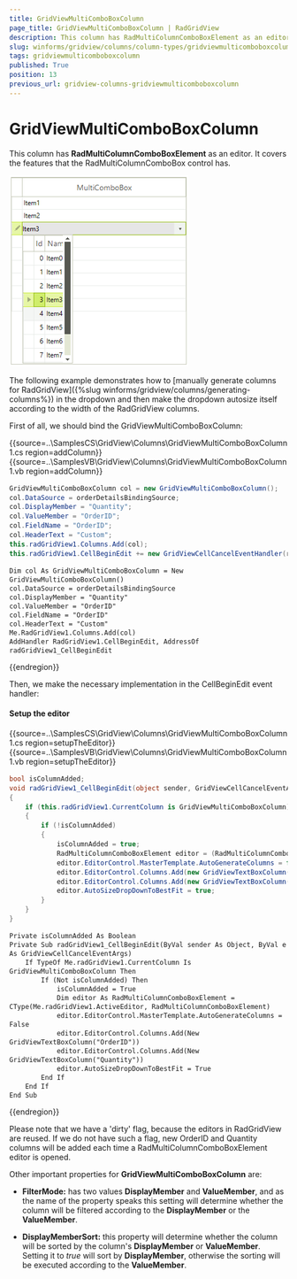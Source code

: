 ```yaml
---
title: GridViewMultiComboBoxColumn
page_title: GridViewMultiComboBoxColumn | RadGridView
description: This column has RadMultiColumnComboBoxElement as an editor. It covers the features that the RadMultiColumnComboBox control has.
slug: winforms/gridview/columns/column-types/gridviewmulticomboboxcolumn
tags: gridviewmulticomboboxcolumn
published: True
position: 13
previous_url: gridview-columns-gridviewmulticomboboxcolumn
---
```


# GridViewMultiComboBoxColumn

This column has __RadMultiColumnComboBoxElement__ as an editor. It covers the features that the RadMultiColumnComboBox control has.

![gridview-columns-gridviewmulticomboboxcolumn 001](images/gridview-columns-gridviewmulticomboboxcolumn001.png)

The following example demonstrates how to [manually generate columns for RadGridView]({%slug winforms/gridview/columns/generating-columns%}) in the dropdown and then make the dropdown autosize itself according to the width of the RadGridView columns.

First of all, we should bind the GridViewMultiComboBoxColumn:

{{source=..\SamplesCS\GridView\Columns\GridViewMultiComboBoxColumn1.cs region=addColumn}} 
{{source=..\SamplesVB\GridView\Columns\GridViewMultiComboBoxColumn1.vb region=addColumn}} 

````C#
GridViewMultiComboBoxColumn col = new GridViewMultiComboBoxColumn();
col.DataSource = orderDetailsBindingSource;
col.DisplayMember = "Quantity";
col.ValueMember = "OrderID";
col.FieldName = "OrderID";
col.HeaderText = "Custom";
this.radGridView1.Columns.Add(col);
this.radGridView1.CellBeginEdit += new GridViewCellCancelEventHandler(radGridView1_CellBeginEdit);

````
````VB.NET
Dim col As GridViewMultiComboBoxColumn = New GridViewMultiComboBoxColumn()
col.DataSource = orderDetailsBindingSource
col.DisplayMember = "Quantity"
col.ValueMember = "OrderID"
col.FieldName = "OrderID"
col.HeaderText = "Custom"
Me.RadGridView1.Columns.Add(col)
AddHandler RadGridView1.CellBeginEdit, AddressOf radGridView1_CellBeginEdit

````

{{endregion}}

Then, we make the necessary implementation in the CellBeginEdit event handler:

#### Setup the editor

{{source=..\SamplesCS\GridView\Columns\GridViewMultiComboBoxColumn1.cs region=setupTheEditor}} 
{{source=..\SamplesVB\GridView\Columns\GridViewMultiComboBoxColumn1.vb region=setupTheEditor}} 

````C#
bool isColumnAdded;
void radGridView1_CellBeginEdit(object sender, GridViewCellCancelEventArgs e)
{
    if (this.radGridView1.CurrentColumn is GridViewMultiComboBoxColumn)
    {
        if (!isColumnAdded)
        {
            isColumnAdded = true;
            RadMultiColumnComboBoxElement editor = (RadMultiColumnComboBoxElement)this.radGridView1.ActiveEditor;
            editor.EditorControl.MasterTemplate.AutoGenerateColumns = false;
            editor.EditorControl.Columns.Add(new GridViewTextBoxColumn("OrderID"));
            editor.EditorControl.Columns.Add(new GridViewTextBoxColumn("Quantity"));
            editor.AutoSizeDropDownToBestFit = true;
        }
    }
}

````
````VB.NET
Private isColumnAdded As Boolean
Private Sub radGridView1_CellBeginEdit(ByVal sender As Object, ByVal e As GridViewCellCancelEventArgs)
    If TypeOf Me.radGridView1.CurrentColumn Is GridViewMultiComboBoxColumn Then
        If (Not isColumnAdded) Then
            isColumnAdded = True
            Dim editor As RadMultiColumnComboBoxElement = CType(Me.radGridView1.ActiveEditor, RadMultiColumnComboBoxElement)
            editor.EditorControl.MasterTemplate.AutoGenerateColumns = False
            editor.EditorControl.Columns.Add(New GridViewTextBoxColumn("OrderID"))
            editor.EditorControl.Columns.Add(New GridViewTextBoxColumn("Quantity"))
            editor.AutoSizeDropDownToBestFit = True
        End If
    End If
End Sub

````

{{endregion}}

Please note that we have a 'dirty' flag, because the editors in RadGridView are reused. If we do not have such a flag, new OrderID and Quantity columns will be added each time a RadMultiColumnComboBoxElement editor is opened. 



Other important properties for __GridViewMultiComboBoxColumn__ are:

* __FilterMode:__ has two values __DisplayMember__ and __ValueMember__, and as the name of the property speaks this setting will determine whether the column will be filtered according to the __DisplayMember__ or the __ValueMember__.

* __DisplayMemberSort:__ this property will determine whether the column will be sorted by the column's __DisplayMember__ or __ValueMember__.  Setting it to *true* will sort by __DisplayMember__, otherwise the sorting will be executed according to the __ValueMember__.
